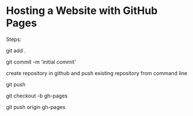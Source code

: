 # Hosting a Website with GitHub Pages

Steps:

git add .

git commit -m 'initial commit'

create repository in github and push existing repository from command line

git push

git checkout -b gh-pages

git push origin gh-pages
